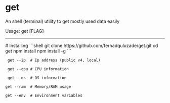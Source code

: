 # get
An shell (terminal) utility to get mostly used data easily

Usage: get [FLAG]

<hr>
# Installing
```shell
git clone https://github.com/ferhadquluzade/get.git
cd get
npm install 
npm install -g 
```

```shell
 get --ip  # Ip address (public v4, local)
```
```shell
 get --cpu # CPU information
```
```shell
 get --os  # OS information
```
```shell
get --ram  # Memory/RAM usage 
```
```shell
get --env  # Environment variables 
```
